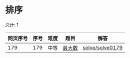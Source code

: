 # 排序

<!--- table -->


总计: 1

| 网页序号 | 序号 | 难度 | 题目                    | 解答                      |
| ---- | ---- | ---- | ------------------ | ---------------- |
| 179 | 179 | 中等 | [最大数](https://leetcode-cn.com/problems/largest-number/) | [solve/solve0179](../solve/solve0179)|
